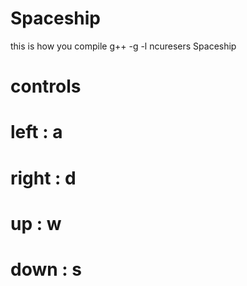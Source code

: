 # Spaceship
 this is how you compile g++ -g -l ncuresers Spaceship
# controls
# left : a
# right : d
# up : w
# down : s
